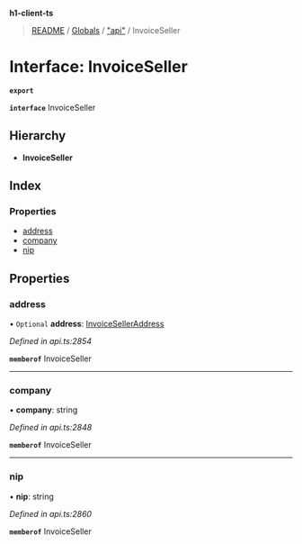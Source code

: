 **h1-client-ts**

> [README](../README.md) / [Globals](../globals.md) / ["api"](../modules/_api_.md) / InvoiceSeller

# Interface: InvoiceSeller

**`export`** 

**`interface`** InvoiceSeller

## Hierarchy

* **InvoiceSeller**

## Index

### Properties

* [address](_api_.invoiceseller.md#address)
* [company](_api_.invoiceseller.md#company)
* [nip](_api_.invoiceseller.md#nip)

## Properties

### address

• `Optional` **address**: [InvoiceSellerAddress](_api_.invoiceselleraddress.md)

*Defined in api.ts:2854*

**`memberof`** InvoiceSeller

___

### company

•  **company**: string

*Defined in api.ts:2848*

**`memberof`** InvoiceSeller

___

### nip

•  **nip**: string

*Defined in api.ts:2860*

**`memberof`** InvoiceSeller

